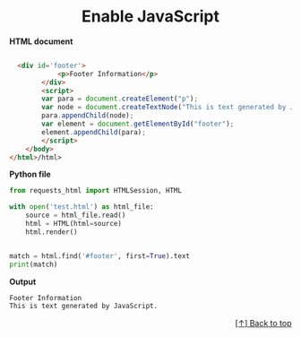 <div id="top"  align="center">

# Enable JavaScript

</div>


**HTML document**

```html

  <div id='footer'>
            <p>Footer Information</p>
        </div>
        <script>
        var para = document.createElement("p");
        var node = document.createTextNode("This is text generated by JavaScript.");
        para.appendChild(node);
        var element = document.getElementById("footer");
        element.appendChild(para);
        </script>
    </body>
</html>/html>
```

**Python file**


```python
from requests_html import HTMLSession, HTML

with open('test.html') as html_file:
    source = html_file.read()
    html = HTML(html=source)
    html.render()


match = html.find('#footer', first=True).text
print(match)
```

**Output**


```cmd
Footer Information
This is text generated by JavaScript.
```
<div align="right">

[[↑] Back to top](#top)

</div>  

